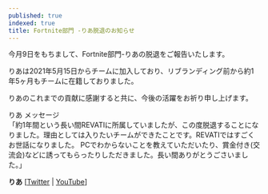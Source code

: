 ```yaml
---
published: true
indexed: true
title: Fortnite部門 -りあ脱退のお知らせ
---
```


今月9日をもちまして、Fortnite部門-りあの脱退をご報告いたします。

りあは2021年5月15日からチームに加入しており、リブランディング前から約1年5ヶ月もチームに在籍しておりました。

りあのこれまでの貢献に感謝すると共に、今後の活躍をお祈り申し上げます。

りあ メッセージ  
「約1年間という長い間REVATIに所属していましたが、この度脱退することになりました。理由としては入りたいチームができたことです。REVATIではすごくお世話になりました。
PCでわからないことを教えていただいたり、賞金付き(交流会)などに誘ってもらったりしただきました。長い間ありがとうごさいました。」

**りあ** [[Twitter](https://twitter.com/Ria1fn) | [YouTube](https://youtube.com/@Ria1fn)]

